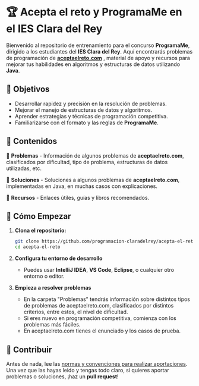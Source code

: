 # 🏆 Acepta el reto y ProgramaMe en el IES Clara del Rey  

Bienvenido al repositorio de entrenamiento para el concurso **ProgramaMe**, dirigido a los estudiantes del **IES Clara del Rey**. Aquí encontrarás problemas de programación de **[aceptaelreto.com](https://aceptaelreto.com)** , material de apoyo y recursos para mejorar tus habilidades en algoritmos y estructuras de datos utilizando **Java**.  

## 📌 Objetivos  
- Desarrollar rapidez y precisión en la resolución de problemas.  
- Mejorar el manejo de estructuras de datos y algoritmos.  
- Aprender estrategias y técnicas de programación competitiva.  
- Familiarizarse con el formato y las reglas de **ProgramaMe**.  

## 📂 Contenidos  
📁 **Problemas** - Información de algunos problemas de **aceptaelreto.com**, clasificados por dificultad, tipo de problema, estructuras de datos utilizadas, etc.  

📁 **Soluciones** - Soluciones a algunos problemas de **aceptaelreto.com**, implementadas en Java, en muchas casos con explicaciones.

📁 **Recursos** - Enlaces útiles, guías y libros recomendados.  

## 🏁 Cómo Empezar    
1. **Clona el repositorio:**  
      ```bash
      git clone https://github.com/programacion-claradelrey/acepta-el-reto
      cd acepta-el-reto
 
2. **Configura tu entorno de desarrollo**  
   - Puedes usar **IntelliJ IDEA**, **VS Code**, **Eclipse**, o cualquier otro entorno o editor.  
   
3. **Empieza a resolver problemas**  
   - En la carpeta "Problemas" tendrás información sobre distintos tipos de problemas de aceptaelreto.com, clasificados por distintos criterios, entre estos, el nivel de dificultad.
   - Si eres nuevo en programación competitiva, comienza  con los problemas más fáciles.
   - En aceptaelreto.com tienes el enunciado y los casos de prueba.
   
## 🤝 Contribuir  
Antes de nada, lee las [normas y convenciones para realizar aportaciones](normas-aportaciones.md).
Una vez que las hayas leido y tengas todo claro, si quieres aportar problemas o soluciones, ¡haz un **pull request**!  
